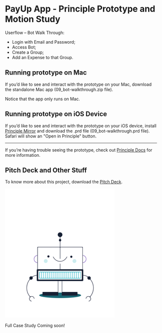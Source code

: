 # PayUp App - Principle Prototype and Motion Study

Userflow – Bot Walk Through:

*	Login with Email and Password;
*	Access Bot;
*	Create a Group;
*	Add an Expense to that Group.

## Running prototype on Mac
If you’d like to see and interact with the prototype on your Mac, download the standalone Mac app (09_bot-walkthrough.zip file).

Notice that the app only runs on Mac.

## Running prototype on iOS Device
If you’d like to see and interact with the prototype on your iOS device, install [Principle Mirror](https://itunes.apple.com/us/app/principle-mirror-ui-design/id991911319?ls=1&mt=8) and download the .prd file (09_bot-walkthrough.prd file). Safari will show an "Open in Principle" button.

***

If you’re having trouble seeing the prototype, check out [Principle Docs](http://principleformac.com/docs.html#sharing) for more information.

## Pitch Deck and Other Stuff
To know more about this project, download the [Pitch Deck](_docs_readme/pitch_payup.key "PayUp Keynote Pitch Deck").

<img src="https://raw.githubusercontent.com/FilipaGo/payup-app-prototype-principle/master/_images_readme/payup-bot.gif" width="363" height="427" />

Full Case Study Coming soon!

